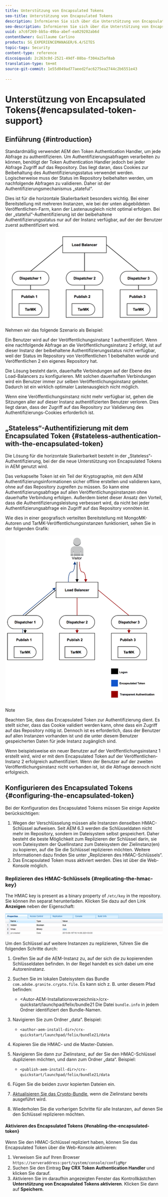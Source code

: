 ```yaml
---
title: Unterstützung von Encapsulated Tokens
seo-title: Unterstützung von Encapsulated Tokens
description: Informieren Sie sich über die Unterstützung von Encapsulated Tokens in AEM.
seo-description: Informieren Sie sich über die Unterstützung von Encapsulated Tokens in AEM.
uuid: a7c6f269-bb5a-49ba-abef-ea029202ab6d
contentOwner: Guillaume Carlino
products: SG_EXPERIENCEMANAGER/6.4/SITES
topic-tags: Security
content-type: reference
discoiquuid: 2c263c0d-2521-49df-88ba-f304a25af8ab
translation-type: tm+mt
source-git-commit: 1e55d049ad77aeed2fac6275ea2744c2b6551e43

---
```



# Unterstützung von Encapsulated Tokens{#encapsulated-token-support}

## Einführung {#introduction}

Standardmäßig verwendet AEM den Token Authentication Handler, um jede Abfrage zu authentifizieren. Um Authentifizierungsabfragen verarbeiten zu können, benötigt der Token Authentication Handler jedoch bei jeder Abfrage Zugriff auf das Repository. Das liegt daran, dass Cookies zur Beibehaltung des Authentifizierungsstatus verwendet werden. Logischerweise muss der Status im Repository beibehalten werden, um nachfolgende Abfragen zu validieren. Daher ist der Authentifizierungsmechanismus „stateful“.

Dies ist für die horizontale Skalierbarkeit besonders wichtig. Bei einer Bereitstellung mit mehreren Instanzen, wie bei der unten abgebildeten Veröffentlichen-Farm, kann der Lastenausgleich nicht optimal erfolgen. Bei der „stateful“-Authentifizierung ist der beibehaltene Authentifizierungsstatus nur auf der Instanz verfügbar, auf der der Benutzer zuerst authentifiziert wird.

![chlimage_1-33](assets/chlimage_1-33.png)

Nehmen wir das folgende Szenario als Beispiel:

Ein Benutzer wird auf der Veröffentlichungsinstanz 1 authentifiziert. Wenn eine nachfolgende Abfrage an die Veröffentlichungsinstanz 2 erfolgt, ist auf dieser Instanz der beibehaltene Authentifizierungsstatus nicht verfügbar, weil der Status im Repository von Veröffentlichen 1 beibehalten wurde und Veröffentlichen 2 ein eigenes Repository hat.

Die Lösung besteht darin, dauerhafte Verbindungen auf der Ebene des Load-Balancers zu konfigurieren. Mit solchen dauerhaften Verbindungen wird ein Benutzer immer zur selben Veröffentlichungsinstanz geleitet. Dadurch ist ein wirklich optimaler Lastenausgleich nicht möglich.

Wenn eine Veröffentlichungsinstanz nicht mehr verfügbar ist, gehen die Sitzungen aller auf dieser Instanz authentifizierten Benutzer verloren. Dies liegt daran, dass der Zugriff auf das Repository zur Validierung des Authentifizierungs-Cookies erforderlich ist.

## „Stateless“-Authentifizierung mit dem Encapsulated Token {#stateless-authentication-with-the-encapsulated-token}

Die Lösung für die horizontale Skalierbarkeit besteht in der „Stateless“-Authentifizierung, bei der die neue Unterstützung von Encapsulated Tokens in AEM genutzt wird.

Das verkapselte Token ist ein Teil der Kryptographie, mit dem AEM Authentifizierungsinformationen sicher offline erstellen und validieren kann, ohne auf das Repository zugreifen zu müssen. So kann eine Authentifizierungsabfrage auf allen Veröffentlichungsinstanzen ohne dauerhafte Verbindung erfolgen. Außerdem bietet dieser Ansatz den Vorteil, dass die Authentifizierungsleistung verbessert wird, da nicht bei jeder Authentifizierungsabfrage ein Zugriff auf das Repository vonnöten ist.

Wie dies in einer geografisch verteilten Bereitstellung mit MongoMK-Autoren und TarMK-Veröffentlichungsinstanzen funktioniert, sehen Sie in der folgenden Grafik:

![chlimage_1-34](assets/chlimage_1-34.png)

>[!NOTE]
>
>Beachten Sie, dass das Encapsulated Token zur Authentifizierung dient. Es stellt sicher, dass das Cookie validiert werden kann, ohne dass ein Zugriff auf das Repository nötig ist. Dennoch ist es erforderlich, dass der Benutzer auf allen Instanzen vorhanden ist und die unter diesem Benutzer gespeicherten Daten für jede Instanz zugänglich sind.
>
>Wenn beispielsweise ein neuer Benutzer auf der Veröffentlichungsinstanz 1 erstellt wird, wird er mit dem Encapsulated Token auf der Veröffentlichen-Instanz 2 erfolgreich authentifiziert. Wenn der Benutzer auf der zweiten Veröffentlichungsinstanz nicht vorhanden ist, ist die Abfrage dennoch nicht erfolgreich.


## Konfigurieren des Encapsulated Tokens {#configuring-the-encapsulated-token}

Bei der Konfiguration des Encapsulated Tokens müssen Sie einige Aspekte berücksichtigen:

1. Wegen der Verschlüsselung müssen alle Instanzen denselben HMAC-Schlüssel aufweisen. Seit AEM 6.3 werden die Schlüsseldaten nicht mehr im Repository, sondern im Dateisystem selbst gespeichert. Daher besteht die beste Möglichkeit zum Replizieren der Schlüssel darin, sie vom Dateisystem der Quellinstanz zum Dateisystem der Zielinstanz(en) zu kopieren, auf die Sie die Schlüssel replizieren möchten. Weitere Informationen dazu finden Sie unter „Replizieren des HMAC-Schlüssels“.
1. Das Encapsulated Token muss aktiviert werden. Dies ist über die Web-Konsole möglich.

### Replizieren des HMAC-Schlüssels {#replicating-the-hmac-key}

The HMAC key is present as a binary property of `/etc/key` in the repository. Sie können ihn separat herunterladen. Klicken Sie dazu auf den Link **Anzeigen** neben der Eigenschaft:

![chlimage_1-35](assets/chlimage_1-35.png)

Um den Schlüssel auf weitere Instanzen zu replizieren, führen Sie die folgenden Schritte durch:

1. Greifen Sie auf die AEM-Instanz zu, auf der sich die zu kopierenden Schlüsseldaten befinden. In der Regel handelt es sich dabei um eine Autoreninstanz.
1. Suchen Sie im lokalen Dateisystem das Bundle `com.adobe.granite.crypto.file`. Es kann sich z. B. unter diesem Pfad befinden:

   * &lt;Autor-AEM-Installationsverzeichnis>/crx-quickstart/launchpad/felix/bundle21
   Die Datei `bundle.info` in jedem Ordner identifiziert den Bundle-Namen.

1. Navigieren Sie zum Ordner „data“. Beispiel:

   * `<author-aem-install-dir>/crx-quickstart/launchpad/felix/bundle21/data`

1. Kopieren Sie die HMAC- und die Master-Dateien.
1. Navigieren Sie dann zur Zielinstanz, auf der Sie den HMAC-Schlüssel duplizieren möchten, und dann zum Ordner „data“. Beispiel:

   * `<publish-aem-install-dir>/crx-quickstart/launchpad/felix/bundle21/data`

1. Fügen Sie die beiden zuvor kopierten Dateien ein.
1. [Aktualisieren Sie das Crypto-Bundle](/help/communities/deploy-communities.md#refresh-the-granite-crypto-bundle), wenn die Zielinstanz bereits ausgeführt wird.

1. Wiederholen Sie die vorherigen Schritte für alle Instanzen, auf denen Sie den Schlüssel replizieren möchten.

#### Aktivieren des Encapsulated Tokens {#enabling-the-encapsulated-token}

Wenn Sie den HMAC-Schlüssel repliziert haben, können Sie das Encapsulated Token über die Web-Konsole aktivieren:

1. Verweisen Sie auf Ihren Browser `https://serveraddress:port/system/console/configMgr`
1. Suchen Sie den Eintrag **Day CRX Token Authentication Handler** und klicken Sie darauf.
1. Aktivieren Sie im daraufhin angezeigten Fenster das Kontrollkästchen **Unterstützung von Encapsulated Tokens aktivieren**. Klicken Sie dann auf **Speichern**.

